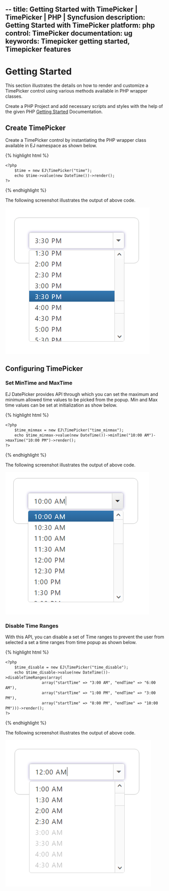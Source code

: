 --
title: Getting Started with TimePicker | TimePicker | PHP | Syncfusion
description: Getting Started with TimePicker
platform: php
control: TimePicker
documentation: ug
keywords: Timepicker getting started, Timepicker features
---

# Getting Started

This section illustrates the details on how to render and customize a TimePicker control using various methods available in PHP wrapper classes.

Create a PHP Project and add necessary scripts and styles with the help of the given PHP [Getting Started]() Documentation.

## Create TimePicker

Create a TimePicker control by instantiating the PHP wrapper class available in EJ namespace as shown below.

{% highlight html %}

    <?php
        $time = new EJ\TimePicker("time");
        echo $time->value(new DateTime())->render();
    ?>
    
{% endhighlight %}

The following screenshot illustrates the output of above code.

![](getting-started_images/timepicker.png)   

## Configuring TimePicker

### Set MinTime and MaxTime

EJ DatePicker provides API through which you can set the maximum and minimum allowed time values to be picked from the popup. Min and Max time values can be set at initialization as show below.

{% highlight html %}

    <?php
        $time_minmax = new EJ\TimePicker("time_minmax");
        echo $time_minmax->value(new DateTime())->minTime("10:00 AM")->maxTime("10:00 PM")->render();
    ?>

{% endhighlight %}  

The following screenshot illustrates the output of above code.

![](getting-started_images/minmax.png) 

### Disable Time Ranges

With this API, you can disable a set of Time ranges to prevent the user from selected a set a time ranges from time popup as shown below.

{% highlight html %}

    <?php
        $time_disable = new EJ\TimePicker("time_disable");
        echo $time_disable->value(new DateTime())->disableTimeRanges(array(
                    array("startTime" => "3:00 AM", "endTime" => "6:00 AM"),
                    array("startTime" => "1:00 PM", "endTime" => "3:00 PM"),
                    array("startTime" => "8:00 PM", "endTime" => "10:00 PM")))->render();
    ?>

{% endhighlight %}


The following screenshot illustrates the output of above code.

![](getting-started_images/disablerange.png) 